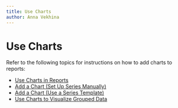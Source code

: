 ```yaml
---
title: Use Charts
author: Anna Vekhina
---
```

# Use Charts

Refer to the following topics for instructions on how to add charts to reports:

* [Use Charts in Reports](use-charts/use-charts-in-reports.md)
* [Add a Chart (Set Up Series Manually)](use-charts/add-a-chart-set-up-series-manually.md)
* [Add a Chart (Use a Series Template)](use-charts/add-a-chart-use-a-series-template.md)
* [Use Charts to Visualize Grouped Data](use-charts/use-charts-to-visualize-grouped-data.md)



